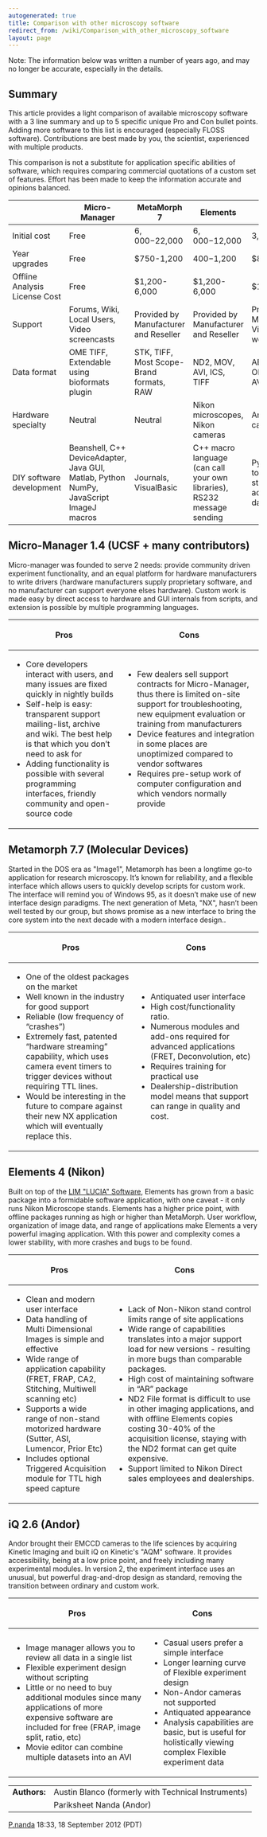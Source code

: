 ```yaml
---
autogenerated: true
title: Comparison with other microscopy software
redirect_from: /wiki/Comparison_with_other_microscopy_software
layout: page
---
```


Note: The information below was written a number of years ago, and may
no longer be accurate, especially in the details.

## Summary

This article provides a light comparison of available microscopy
software with a 3 line summary and up to 5 specific unique Pro and Con
bullet points. Adding more software to this list is encouraged
(especially FLOSS software). Contributions are best made by you, the
scientist, experienced with multiple products.

This comparison is not a substitute for application specific abilities
of software, which requires comparing commercial quotations of a custom
set of features. Effort has been made to keep the information accurate
and opinions balanced.

|                               | Micro-Manager                                                                          | MetaMorph 7                              | Elements                                                                | iQ                                                            |
|-------------------------------|----------------------------------------------------------------------------------------|------------------------------------------|-------------------------------------------------------------------------|---------------------------------------------------------------|
| Initial cost                  | Free                                                                                   | $6,000-$22,000                           | $6,000-$12,000                                                          | $3,500-$6,000                                                 |
| Year upgrades                 | Free                                                                                   | $750-1,200                               | $400-$1,200                                                             | $860                                                          |
| Offline Analysis License Cost | Free                                                                                   | $1,200-6,000                             | $1,200-6,000                                                            | $1,500                                                        |
| Support                       | Forums, Wiki, Local Users, Video screencasts                                           | Provided by Manufacturer and Reseller    | Provided by Manufacturer and Reseller                                   | Provided by Manufacturer, Video webinars                      |
| Data format                   | OME TIFF, Extendable using bioformats plugin                                           | STK, TIFF, Most Scope-Brand formats, RAW | ND2, MOV, AVI, ICS, TIFF                                                | ABD TIFF, OME TIFF, AVI                                       |
| Hardware specialty            | Neutral                                                                                | Neutral                                  | Nikon microscopes, Nikon cameras                                        | Andor cameras                                                 |
| DIY software development      | Beanshell, C++ DeviceAdapter, Java GUI, Matlab, Python NumPy, JavaScript ImageJ macros | Journals, VisualBasic                    | C++ macro language (can call your own libraries), RS232 message sending | Python hooks to acquisition state, NumPy access to data cache |

## Micro-Manager 1.4 (UCSF + many contributors)

Micro-manager was founded to serve 2 needs: provide community driven
experiment functionality, and an equal platform for hardware
manufacturers to write drivers (hardware manufacturers supply
proprietary software, and no manufacturer can support everyone elses
hardware). Custom work is made easy by direct access to hardware and GUI
internals from scripts, and extension is possible by multiple
programming languages.

<table>
<thead>
<tr class="header">
<th><p>Pros</p></th>
<th><p>Cons</p></th>
</tr>
</thead>
<tbody>
<tr class="odd">
<td><ul>
<li>Core developers interact with users, and many issues are fixed quickly in nightly builds</li>
<li>Self-help is easy: transparent support mailing-list, archive and wiki. The best help is that which you don’t need to ask for</li>
<li>Adding functionality is possible with several programming interfaces, friendly community and open-source code</li>
</ul></td>
<td><ul>
<li>Few dealers sell support contracts for Micro-Manager, thus there is limited on-site support for troubleshooting, new equipment evaluation or training from manufacturers</li>
<li>Device features and integration in some places are unoptimized compared to vendor softwares</li>
<li>Requires pre-setup work of computer configuration and which vendors normally provide</li>
</ul></td>
</tr>
</tbody>
</table>

## Metamorph 7.7 (Molecular Devices)

Started in the DOS era as "Image1", Metamorph has been a longtime go-to
application for research microscopy. It’s known for reliability, and a
flexible interface which allows users to quickly develop scripts for
custom work. The interface will remind you of Windows 95, as it doesn’t
make use of new interface design paradigms. The next generation of Meta,
"NX", hasn’t been well tested by our group, but shows promise as a new
interface to bring the core system into the next decade with a modern
interface design..

<table>
<thead>
<tr class="header">
<th><p>Pros</p></th>
<th><p>Cons</p></th>
</tr>
</thead>
<tbody>
<tr class="odd">
<td><ul>
<li>One of the oldest packages on the market</li>
<li>Well known in the industry for good support</li>
<li>Reliable (low frequency of “crashes”)</li>
<li>Extremely fast, patented “hardware streaming” capability, which uses camera event timers to trigger devices without requiring TTL lines.</li>
<li>Would be interesting in the future to compare against their new NX application which will eventually replace this.</li>
</ul></td>
<td><ul>
<li>Antiquated user interface</li>
<li>High cost/functionality ratio.</li>
<li>Numerous modules and add-ons required for advanced applications (FRET, Deconvolution, etc)</li>
<li>Requires training for practical use</li>
<li>Dealership-distribution model means that support can range in quality and cost.</li>
</ul></td>
</tr>
</tbody>
</table>

## Elements 4 (Nikon)

Built on top of the [LIM "LUCIA" Software](http://www.lucia.cz/),
Elements has grown from a basic package into a formidable software
application, with one caveat - it only runs Nikon Microscope stands.
Elements has a higher price point, with offline packages running as high
or higher than MetaMorph. User workflow, organization of image data, and
range of applications make Elements a very powerful imaging application.
With this power and complexity comes a lower stability, with more
crashes and bugs to be found.

<table>
<thead>
<tr class="header">
<th><p>Pros</p></th>
<th><p>Cons</p></th>
</tr>
</thead>
<tbody>
<tr class="odd">
<td><ul>
<li>Clean and modern user interface</li>
<li>Data handling of Multi Dimensional Images is simple and effective</li>
<li>Wide range of application capability (FRET, FRAP, CA2, Stitching, Multiwell scanning etc)</li>
<li>Supports a wide range of non-stand motorized hardware (Sutter, ASI, Lumencor, Prior Etc)</li>
<li>Includes optional Triggered Acquisition module for TTL high speed capture</li>
</ul></td>
<td><ul>
<li>Lack of Non-Nikon stand control limits range of site applications</li>
<li>Wide range of capabilities translates into a major support load for new versions - resulting in more bugs than comparable packages.</li>
<li>High cost of maintaining software in “AR” package</li>
<li>ND2 File format is difficult to use in other imaging applications, and with offline Elements copies costing 30-40% of the acquisition license, staying with the ND2 format can get quite expensive.</li>
<li>Support limited to Nikon Direct sales employees and dealerships.</li>
</ul></td>
</tr>
</tbody>
</table>

## iQ 2.6 (Andor)

Andor brought their EMCCD cameras to the life sciences by acquiring
Kinetic Imaging and built iQ on Kinetic's "AQM" software. It provides
accessibility, being at a low price point, and freely including many
experimental modules. In version 2, the experiment interface uses an
unusual, but powerful drag-and-drop design as standard, removing the
transition between ordinary and custom work.

<table>
<thead>
<tr class="header">
<th><p>Pros</p></th>
<th><p>Cons</p></th>
</tr>
</thead>
<tbody>
<tr class="odd">
<td><ul>
<li>Image manager allows you to review all data in a single list</li>
<li>Flexible experiment design without scripting</li>
<li>Little or no need to buy additional modules since many applications of more expensive software are included for free (FRAP, image split, ratio, etc)</li>
<li>Movie editor can combine multiple datasets into an AVI</li>
</ul></td>
<td><ul>
<li>Casual users prefer a simple interface</li>
<li>Longer learning curve of Flexible experiment design</li>
<li>Non-Andor cameras not supported</li>
<li>Antiquated appearance</li>
<li>Analysis capabilities are basic, but is useful for holistically viewing complex Flexible experiment data</li>
</ul></td>
</tr>
</tbody>
</table>

|              |                                                     |
|--------------|-----------------------------------------------------|
| **Authors:** | Austin Blanco (formerly with Technical Instruments) |
|              | Pariksheet Nanda (Andor)                            |

[P.nanda](/users/P.nanda "wikilink") 18:33, 18 September 2012 (PDT)

